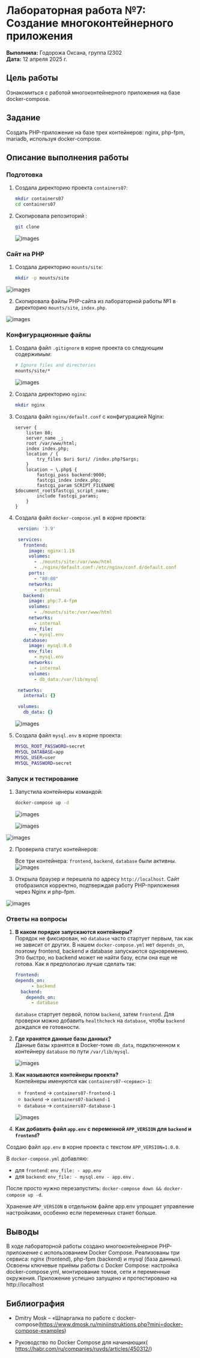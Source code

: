 
# Лабораторная работа №7: Создание многоконтейнерного приложения

**Выполнила:** Годорожа Оксана, группа I2302  
**Дата:** 12 апреля 2025 г.

## Цель работы
Ознакомиться с работой многоконтейнерного приложения на базе docker-compose.

## Задание
Создать PHP-приложение на базе трех контейнеров: nginx, php-fpm, mariadb, используя docker-compose.

## Описание выполнения работы

### Подготовка

1. Создала директорию проекта `containers07`:
   ```bash
   mkdir containers07
   cd containers07
   ```
2. Скопировала репозиторий :
   ```bash
   git clone
   ```
   ![images](\images\1.png)

### Сайт на PHP

1. Создала директорию `mounts/site`:
   ```bash
   mkdir -p mounts/site
   ```
![images](\images\2.png)

2. Скопировала файлы PHP-сайта из лабораторной работы №1 в директорию `mounts/site`, `index.php`.

![images](\images\3.png)

### Конфигурационные файлы

1. Создала файл `.gitignore` в корне проекта со следующим содержимым:

   ```bash
   # Ignore files and directories
   mounts/site/*
   ```
   ![images](\images\4.png)

2. Создала директорию `nginx`:
   ```bash
   mkdir nginx
   ```
3. Создала файл `nginx/default.conf` с конфигурацией Nginx:

   ```nginx
   server {
       listen 80;
       server_name _;
       root /var/www/html;
       index index.php;
       location / {
           try_files $uri $uri/ /index.php?$args;
       }
       location ~ \.php$ {
           fastcgi_pass backend:9000;
           fastcgi_index index.php;
           fastcgi_param SCRIPT_FILENAME $document_root$fastcgi_script_name;
           include fastcgi_params;
       }
   }
   ```

4. Создала файл `docker-compose.yml` в корне проекта:

   ```yaml
    version: '3.9'

    services:
      frontend:
        image: nginx:1.19
        volumes:
          - ./mounts/site:/var/www/html
          - ./nginx/default.conf:/etc/nginx/conf.d/default.conf
        ports:
          - "80:80"
        networks:
          - internal
      backend:
        image: php:7.4-fpm
        volumes:
          - ./mounts/site:/var/www/html
        networks:
          - internal
        env_file:
          - mysql.env
      database:
        image: mysql:8.0
        env_file:
          - mysql.env
        networks:
          - internal
        volumes:
          - db_data:/var/lib/mysql

    networks:
      internal: {}

    volumes:
      db_data: {}
   ```
   ![images](\images\5.png)

5. Создала файл `mysql.env` в корне проекта:
   ```bash
   MYSQL_ROOT_PASSWORD=secret
   MYSQL_DATABASE=app
   MYSQL_USER=user
   MYSQL_PASSWORD=secret
   ```

### Запуск и тестирование
1. Запустила контейнеры командой:

   ```bash
   docker-compose up -d
   ```
   ![images](\images\6.png)

   ![images](\images\7.png)

  ![images](\images\8.png)

2. Проверила статус контейнеров:

   Все три контейнера: `frontend`, `backend`, `database` были активны.
   ![images](\images\10.png)

3. Открыла браузер и перешела по адресу `http://localhost`. Сайт отобразился корректно, подтверждая работу PHP-приложения через Nginx и php-fpm.

![images](\images\9.png)

### Ответы на вопросы

1. **В каком порядке запускаются контейнеры?**  
    Порядок не фиксирован, но `database` часто стартует первым, так как не зависит от других. В нашем `docker-compose.yml` нет `depends_on`, поэтому frontend, backend и database запускаются одновременно. Это быстро, но backend может не найти базу, если она еще не готова. Как я предпологаю лучше сделать так:
    ``` yaml
    frontend:
    depends_on:
          - backend
      backend:
        depends_on:
          - database
    ```
   `database` стартует первой, потом `backend`, затем `frontend`. Для проверки можно добавить `healthcheck` на `database`, чтобы `backend` дождался ее готовности.

2. **Где хранятся данные базы данных?**  
   Данные базы хранятся в Docker-томе `db_data`, подключенном к контейнеру `database` по пути `/var/lib/mysql`.

   ![images](\images\11.png)

3. **Как называются контейнеры проекта?**  
   Контейнеры именуются как `containers07-<сервис>-1`:  
   - `frontend` → `containers07-frontend-1`  
   - `backend` → `containers07-backend-1`  
   - `database` → `containers07-database-1`
   
    ![images](\images\12.png)

4. **Как добавить файл `app.env` с переменной `APP_VERSION` для `backend` и `frontend`?**  

Создаю файл `app.env` в корне проекта с текстом `APP_VERSION=1.0.0`.  

В `docker-compose.yml` добавляю:  
- для `frontend`: `env_file: - app.env`  
- для `backend`: `env_file: - mysql.env - app.env`  .  

После просто нужно перезапустить: `docker-compose down && docker-compose up -d`.

Хранение `APP_VERSION` в отдельном файле app.env упрощает управление настройками, особенно если переменных станет больше.

## Выводы
В ходе лабораторной работы создано многоконтейнерное PHP-приложение с использованием Docker Compose. Реализованы три сервиса: nginx (frontend), php-fpm (backend) и mysql (база данных). Освоены ключевые приёмы работы с Docker Compose: настройка docker-compose.yml, монтирование томов, сети и переменные окружения. Приложение успешно запущено и протестировано на http://localhost

## Библиография

 - Dmitry Mosk – «Шпаргалка по работе с docker-compose(https://www.dmosk.ru/miniinstruktions.php?mini=docker-compose-examples​)

  -  Руководство по Docker Compose для начинающих( https://habr.com/ru/companies/ruvds/articles/450312/)
